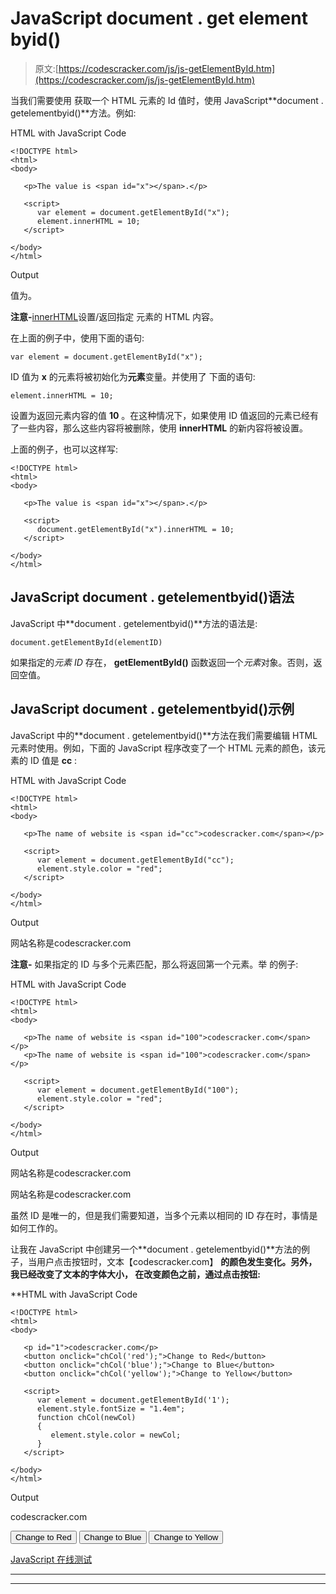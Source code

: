# JavaScript document . get element byid()

> 原文:[https://codescracker.com/js/js-getElementById.htm](https://codescracker.com/js/js-getElementById.htm)

当我们需要使用 获取一个 HTML 元素的 Id 值时，使用 JavaScript**document . getelementbyid()**方法。例如:

HTML with JavaScript Code

```
<!DOCTYPE html>
<html>
<body>

   <p>The value is <span id="x"></span>.</p>

   <script>
      var element = document.getElementById("x");
      element.innerHTML = 10;
   </script>

</body>
</html>
```

Output

值为。

**注意-**[innerHTML](/js/js-innerHTML.htm)设置/返回指定 元素的 HTML 内容。

在上面的例子中，使用下面的语句:

```
var element = document.getElementById("x");
```

ID 值为 **x** 的元素将被初始化为**元素**变量。并使用了 下面的语句:

```
element.innerHTML = 10;
```

设置为返回元素内容的值 **10** 。在这种情况下，如果使用 ID 值返回的元素已经有了一些内容，那么这些内容将被删除，使用 **innerHTML** 的新内容将被设置。

上面的例子，也可以这样写:

```
<!DOCTYPE html>
<html>
<body>

   <p>The value is <span id="x"></span>.</p>

   <script>
      document.getElementById("x").innerHTML = 10;
   </script>

</body>
</html>
```

## JavaScript document . getelementbyid()语法

JavaScript 中**document . getelementbyid()**方法的语法是:

```
document.getElementById(elementID)
```

如果指定的*元素 ID* 存在， **getElementById()** 函数返回一个*元素*对象。否则，返回空值。

## JavaScript document . getelementbyid()示例

JavaScript 中的**document . getelementbyid()**方法在我们需要编辑 HTML 元素时使用。例如，下面的 JavaScript 程序改变了一个 HTML 元素的颜色，该元素的 ID 值是 **cc** :

HTML with JavaScript Code

```
<!DOCTYPE html>
<html>
<body>

   <p>The name of website is <span id="cc">codescracker.com</span></p>

   <script>
      var element = document.getElementById("cc");
      element.style.color = "red";
   </script>

</body>
</html>
```

Output

网站名称是codescracker.com

**注意-** 如果指定的 ID 与多个元素匹配，那么将返回第一个元素。举 的例子:

HTML with JavaScript Code

```
<!DOCTYPE html>
<html>
<body>

   <p>The name of website is <span id="100">codescracker.com</span></p>
   <p>The name of website is <span id="100">codescracker.com</span></p>

   <script>
      var element = document.getElementById("100");
      element.style.color = "red";
   </script>

</body>
</html>
```

Output

网站名称是codescracker.com

网站名称是codescracker.com

虽然 ID 是唯一的，但是我们需要知道，当多个元素以相同的 ID 存在时，事情是如何工作的。

让我在 JavaScript 中创建另一个**document . getelementbyid()**方法的例子，当用户点击按钮时，文本【codescracker.com】 **的颜色发生变化。另外，我已经改变了文本的字体大小， 在改变颜色之前，通过点击按钮:**

**HTML with JavaScript Code

```
<!DOCTYPE html>
<html>
<body>

   <p id="1">codescracker.com</p>
   <button onclick="chCol('red');">Change to Red</button>
   <button onclick="chCol('blue');">Change to Blue</button>
   <button onclick="chCol('yellow');">Change to Yellow</button>

   <script>
      var element = document.getElementById('1');
      element.style.fontSize = "1.4em";
      function chCol(newCol)
      {
         element.style.color = newCol;
      }
   </script>

</body>
</html>
```

Output

codescracker.com

<button onclick="chCol('red');">Change to Red</button> <button onclick="chCol('blue');">Change to Blue</button> <button onclick="chCol('yellow');">Change to Yellow</button> 

[JavaScript 在线测试](/exam/showtest.php?subid=6)

* * *

* * ***